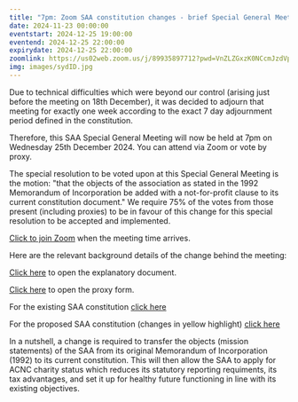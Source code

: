 ```yaml
---
title: "7pm: Zoom SAA constitution changes - brief Special General Meeting"
date: 2024-11-23 00:00:00
eventstart: 2024-12-25 19:00:00
eventend: 2024-12-25 22:00:00
expirydate: 2024-12-25 22:00:00
zoomlink: https://us02web.zoom.us/j/89935897712?pwd=VnZLZGxzK0NCcmJzdVplQkx0OUc5Zz09
img: images/sydID.jpg
---
```


Due to technical difficulties which were beyond our control (arising just before the meeting on 18th December), it was decided to adjourn that meeting for exactly one week according to the exact 7 day adjournment period defined in the constitution.

Therefore, this SAA Special General Meeting will now be held at 7pm on Wednesday 25th December 2024. You can attend via Zoom or vote by proxy.

The special resolution to be voted upon at this Special General Meeting is the motion: "that the objects of the association as stated in the 1992 Memorandum of Incorporation be added with a not-for-profit clause to its current constitution document." We require 75% of the votes from those present (including proxies) to be in favour of this change for this special resolution to be accepted and implemented.

[Click to join Zoom](https://us02web.zoom.us/j/89935897712?pwd=VnZLZGxzK0NCcmJzdVplQkx0OUc5Zz09) when the meeting time arrives.

Here are the relevant background details of the change behind the meeting:

[Click here](https://static.swedenborg.com.au/pdf/fliers/saasgm20241218constitution.pdf) to open the explanatory document.

[Click here](https://static.swedenborg.com.au/pdf/fliers/saasgm20241218proxy.pdf) to open the proxy form.

For the existing SAA constitution [click here](https://static.swedenborg.com.au/pdf/constitution.pdf)

For the proposed SAA constitution (changes in yellow highlight) [click here](https://static.swedenborg.com.au/pdf/newconstitution.pdf)

In a nutshell, a change is required to transfer the objects (mission statements) of the SAA from its original Memorandum of Incorporation (1992) to its current constitution. This will then allow the SAA to apply for ACNC charity status which reduces its statutory reporting requiments, its tax advantages, and set it up for healthy future functioning in line with its existing objectives.